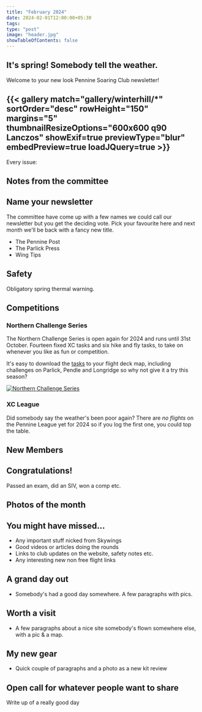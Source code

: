 ```yaml
---
title: "February 2024"
date: 2024-02-01T12:00:00+05:30
tags: 
type: "post"
image: "header.jpg"
showTableOfContents: false
---
```


## It's spring! Somebody tell the weather.

Welcome to your new look Pennine Soaring Club newsletter!

{{< gallery match="gallery/winterhill/*" sortOrder="desc" rowHeight="150" margins="5" thumbnailResizeOptions="600x600 q90 Lanczos" showExif=true previewType="blur" embedPreview=true loadJQuery=true >}}
---

Every issue:

## Notes from the committee

## Name your newsletter

The committee have come up with a few names we could call our newsletter but you get the deciding vote. Pick your favourite here and next month we'll be back with a fancy new title.

- The Pennine Post
- The Parlick Press
- Wing Tips

## Safety

Obligatory spring thermal warning.

## Competitions

### Northern Challenge Series

The Northern Challenge Series is open again for 2024 and runs until 31st October. Fourteen fixed XC tasks and six hike and fly tasks, to take on whenever you like as fun or competition.

It's easy to download the [tasks](https://www.xcmap.net/index.php?c=Northern%20Challenge%20Trophy&y=2024) to your flight deck map, including challenges on Parlick, Pendle and Longridge so why not give it a try this season?

[![Northern Challenge Series](https://www.xcflight.com/s/cc_images/cache_83561507.jpg?t=1700681134])](https://www.xcflight.com/northern-challenge-series-2024/)

### XC League

Did somebody say the weather's been poor again? There are _no flights_ on the Pennine League yet for 2024 so if you log the first one, you could top the table.

## New Members

## Congratulations!

Passed an exam, did an SIV, won a comp etc.

## Photos of the month


## You might have missed...

- Any important stuff nicked from Skywings
- Good videos or articles doing the rounds
- Links to club updates on the website, safety notes etc.
- Any interesting new non free flight links

## A grand day out

- Somebody's had a good day somewhere. A few paragraphs with pics.

## Worth a visit

- A few paragraphs about a nice site somebody's flown somewhere else, with a pic & a map.

## My new gear

- Quick couple of paragraphs and a photo as a new kit review

## Open call for whatever people want to share

Write up of a really good day
